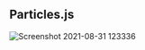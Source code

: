 ## Particles.js
![Screenshot 2021-08-31 123336](https://user-images.githubusercontent.com/88188721/131453891-f26e4189-a419-4250-9761-5cbf8e10116e.png)
<script src="https://cdn.jsdelivr.net/particles.js/2.0.0/particles.min.js"></script>
